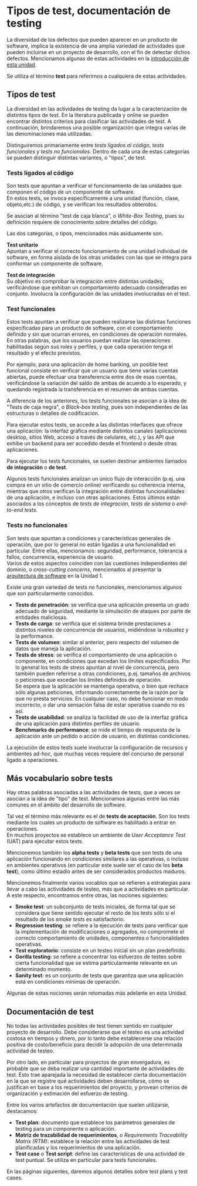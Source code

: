 # Tipos de test, documentación de testing
La diversidad de los defectos que pueden aparecer en un producto de software, implica la existencia de una amplia variedad de actividades que pueden incluirse en un proyecto de desarrollo, con el fin de detectar dichos defectos.
Mencionamos algunas de estas actividades en la [introducción de esta unidad](../testing-panorama.md).

Se utiliza el término **test** para referirnos a cualquiera de estas actividades.

## Tipos de test
La diversidad en las actividades de testing da lugar a la caracterización de distintos tipos de test. En la literatura publicada y online se pueden encontrar distintos criterios para clasificar las actividades de test. A continuación, brindaremos una posible organización que integra varias de las denominaciones más utilizadas.

Distinguiremos primariamente entre _tests ligados al código_, _tests funcionales_ y _tests no funcionales_. 
Dentro de cada una de estas categorías se pueden distinguir distintas variantes, o "tipos", de test.


### Tests ligados al código
Son tests que apuntan a verificar el funcionamiento de las unidades que componen el código de un componente de software.  
En estos tests, se invoca específicamente a una unidad (función, clase, objeto,etc.) de código, y se verifican los resultados obtenidos.  

Se asocian al término "test de caja blanca", o _White-Box Testing_, pues su definición requiere de conocimiento sobre detalles del código.

Las dos categorías, o tipos, mencionados más asiduamente son.

**Test unitario**  
Apuntan a verificar el correcto funcionamiento de una unidad individual de software, en forma aislada de los otras unidades con las que se integra para conformar un componente de software.

**Test de integración**  
Su objetivo es comprobar la integración entre distintas unidades, verificándose que exhiban un comportamiento adecuado consideradas en conjunto. Involucra la configuración de las unidades involucradas en el test.


### Test funcionales
Estos tests apuntan a verificar que pueden realizarse las distintas funciones especificadas para un producto de software, con el comportamiento definido y sin que ocurran errores, en condiciones de operación normales.  
En otras palabras, que los usuarios puedan realizar las operaciones habilitadas según sus roles y perfiles, y que cada operación tenga el resultado y el efecto previstos.

Por ejemplo, para una aplicación de home banking, un posible test funcional consiste en verificar que un usuario que tiene varias cuentas abiertas, puede efectuar una transferencia entre dos de esas cuentas, verificándose la variación del saldo de ambas de acuerdo a lo esperado, y quedando registrada la transferencia en el resumen de ambas cuentas.

A diferencia de los anteriores, los tests funcionales se asocian a la idea de "Tests de caja negra", o _Black-box testing_, pues son independientes de las estructuras o detalles de codificación.

Para ejecutar estos tests, se accede a las distintas interfaces que ofrece una aplicación: la interfaz gráfica mediante distintos canales (aplicaciones desktop, sitios Web, acceso a través de celulares, etc.), y las API que exhibe un backend para ser accedido desde el frontend o desde otras aplicaciones.

Para ejecutar los tests funcionales, se suelen destinar ambientes llamados **de integración** o **de test**.

Algunos tests funcionales analizan un único flujo de interacción (p.ej. una compra en un sitio de comercio online) verificando su coherencia interna, mientras que otros verifican la integración entre distintas funcionalidades de una aplicación, e incluso con otras aplicaciones. Estos últimos están asociados a los conceptos de _tests de integración_, _tests de sistema_ o _end-to-end tests_.


### Tests no funcionales
Son tests que apuntan a condiciones y características generales de operación, que por lo general no están ligadas a una funcionalidad en particular.
Entre ellas, mencionamos: seguridad, performance, tolerancia a fallos, concurrencia, experiencia de usuario.  
Varios de estos aspectos coinciden con las cuestiones independientes del dominio, o _cross-cutting concerns_, mencionados al presentar la [arquitectura de software](../programacion-a-desarrollo/arquitectura-de-software.md) en la Unidad 1.

Existe una gran variedad de tests no funcionales, mencionamos algunos que son particularmente conocidos.
- **Tests de penetración**: se verifica que una aplicación presenta un grado adecuado de seguridad, mediante la simulación de ataques por parte de entidades maliciosas.
- **Tests de carga**: se verifica que el sistema brinde prestaciones a distintos niveles de concurrencia de usuarios, midiéndose la robustez y la performance.
- **Tests de volumen**: similar al anterior, pero respecto del volumen de datos que maneja la aplicación.
- **Tests de stress**: se verifica el comportamiento de una aplicación o componente, en condiciones que excedan los límites especificados. Por lo general los tests de stress apuntan al nivel de concurrencia, pero también pueden referirse a otras condiciones, p.ej. tamaños de archivos o peticiones que excedan los límites definidos de operación.  
Se espera que la aplicación se mantenga operativa, o bien que rechace sólo algunas peticiones, informando correctamente de la razón por la que no presta servicios. En cualquier caso, no debe funcionar en modo incorrecto, o dar una sensación falsa de estar operativa cuando no es así.
- **Tests de usabilidad**: se analiza la facilidad de uso de la interfaz gráfica de una aplicación para distintos perfiles de usuario.
- **Benchmarks de performance**: se mide el tiempo de respuesta de la aplicación ante un pedido o acción de usuario, en distintas condiciones.

La ejecución de estos tests suele involucrar la configuración de recursos y ambientes ad-hoc, que muchas veces requiere del concurso de personal ligado a operaciones.


## Más vocabulario sobre tests
Hay otras palabras asociadas a las actividades de tests, que a veces se asocian a la idea de "tipo" de test. Mencionamos algunas entre las más comunes en el ámbito del desarrollo de software.

Tal vez el término más relevante es el de **tests de aceptación**. Son los tests mediante los cuales un producto de software es habilitado a entrar en operaciones.  
En muchos proyectos se establece un ambiente de _User Acceptance Test_ (UAT) para ejecutar estos tests.

Mencionemos también los **alpha tests** y **beta tests** que son tests de una aplicación funcionando en condiciones similares a las operativas, o incluso en ambientes operativos (en particular este suele ser el caso de los **beta test**), como último estadío antes de ser considerados productos maduros.

Mencionemos finalmente varios vocablos que se refieren a estrategias para llevar a cabo las actividades de testeo, más que a actividades en particular. A este respecto, encontramos entre otras, las nociones siguientes:
- **Smoke test**: un subconjunto de tests iniciales, de forma tal que se considera que tiene sentido ejecutar el resto de los tests sólo si el resultado de los _smoke tests_ es satisfactorio.
- **Regression testing**: se refiere a la ejecución de tests para verificar que la implementación de modificaciones o agregados, no compromete el correcto comportamiento de unidades, componentes o funcionalidades operativas.
- **Test exploratorio**: consiste en un testeo inicial sin un plan predefinido.
- **Gorilla testing**: se refiere a concentrar los esfuerzos de testeo sobre cierta funcionalidad que se estima particularmente relevante en un determinado momento.
- **Sanity test**: es un conjunto de tests que garantiza que una aplicación está en condiciones mínimas de operación. 

Algunas de estas nociones serán retomadas más adelante en esta Unidad.


## Documentación de test
No todas las actividades posibles de test tienen sentido en cualquier proyecto de desarrollo. Debe considerarse que el testeo es una actividad costosa en tiempos y dinero, por lo tanto debe establecerse una relación positiva de costo/beneficio para decidir la adopción de una determinada actividad de testeo.

Por otro lado, en particular para proyectos de gran envergadura, es probable que se deba realizar una cantidad importante de actividades de test. 
Esto trae aparejada la necesidad de establecer cierta documentación en la que se registre qué actividades deben desarrollarse, cómo se justifican en base a los requerimientos del proyecto, y provean criterios de organización y estimación del esfuerzo de testing.

Entre los varios artefactos de documentación que suelen utilizarse, destacamos:
- **Test plan**: documento que establece los parámetros generales de testing para un componente o aplicación.
- **Matriz de trazabilidad de requerimientos**, o _Requirements Traceability Matrix (RTM)_: establece la relación entre las actividades de test planificadas y los requerimientos de una aplicación.
- **Test case** o **Test script**: define las características de una actividad de test puntual. Se utiliza en particular para tests funcionales.

En las páginas siguientes, daremos algunos detalles sobre test plans y test cases.
